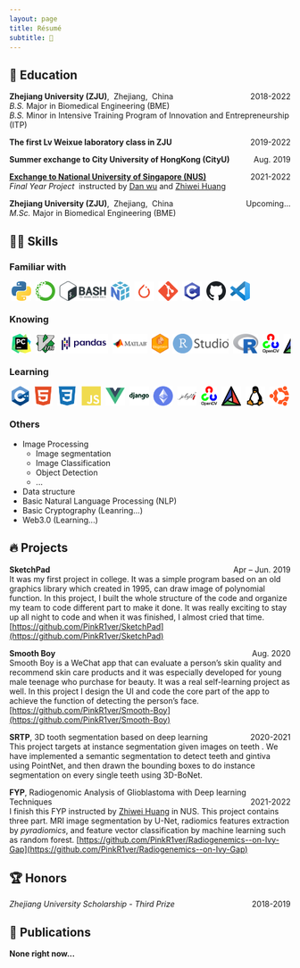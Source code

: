 ```yaml
---
layout: page
title: Résumé
subtitle: 🍉
---
```


<!--
<span style="float: right; "><a href="{{ '/assets/resume.pdf' | prepend: site.baseurl }}"><strong>> Download as PDF</strong></a> </span>
<br>
-->

## 📐 Education

**Zhejiang University (ZJU)**,&nbsp;&nbsp;Zhejiang,&nbsp;&nbsp;China <span style="float: right; ">2018-2022</span> <br>
*B.S.* Major in Biomedical Engineering (BME) <br>
*B.S.* Minor in Intensive Training Program of Innovation and Entrepreneurship (ITP)

**The first Lv Weixue laboratory class in ZJU** <span style="float: right; ">2019-2022</span>  

**Summer exchange to City University of HongKong (CityU)** <span style="float: right; ">Aug. 2019</span>

[**Exchange to National University of Singapore (NUS)**](assets/pdf/NUS_Transcript.pdf) <span style="float: right; ">2021-2022</span> <br>
*Final Year Project* &nbsp;instructed by [Dan wu](https://person.zju.edu.cn/en/danwu) and [Zhiwei Huang](https://cde.nus.edu.sg/bme/staff/dr-huang-zhiwei/)

**Zhejiang University (ZJU)**,&nbsp;&nbsp;Zhejiang,&nbsp;&nbsp;China <span style="float: right; ">Upcoming...</span> <br>
*M.Sc.* Major in Biomedical Engineering (BME)

## 🤹🏽 Skills
### **Familiar with**
<div style="display: flex; white-space:nowrap; overflow:auto; ">
  <img align="left" alt="python" height="35px" style="margin:0px 4px" src="/assets/img/skills/python.png" />
  <img align="left" alt="anaconda" height="35px" style="margin:0px 4px" src="/assets/img/skills/anaconda.png" />
  <img align="left" alt="bash" height="35px" style="margin:0px 4px" src="/assets/img/skills/bash.png" />
  <img align="left" alt="numpy" height="35px" style="margin:0px 4px" src="/assets/img/skills/numpy.png" />
  <img align="left" alt="pytorch" height="35px" style="margin:0px 4px" src="/assets/img/skills/pytorch.png" />
  <img align="left" alt="git" height="35px" style="margin:0px 4px" src="/assets/img/skills/git.png" />
  <img align="left" alt="c" height="35px" style="margin:0px 4px" src="/assets/img/skills/c.webp" />
  <img align="left" alt="github" height="35px" style="margin:0px 4px" src="/assets/img/skills/github.svg" />
  <img align="left" alt="vscode" height="35px" style="margin:0px 4px" src="/assets/img/skills/vscode.png" />
</div>


### **Knowing**
<div style="display: flex; white-space:nowrap; overflow:auto; ">
  <img align="left" alt="pycharm" height="35px" style="margin:0px 4px" src="/assets/img/skills/pycharm.png" />
  <img align="left" alt="vim" height="35px" style="margin:0px 4px" src="/assets/img/skills/vim.png" />
  <img align="left" alt="pandas" height="35px" style="margin:0px 4px" src="/assets/img/skills/pandas.png" />
  <img align="left" alt="matlab" height="35px" style="margin:0px 4px" src="/assets/img/skills/matlab.png" />
  <img align="left" alt="blogdown" height="35px" style="margin:0px 4px" src="/assets/img/skills/blogdown.png" />
  <img align="left" alt="RStudio" height="35px" style="margin:0px 4px" src="/assets/img/skills/rstudio.png" />
  <img align="left" alt="R" height="35px" style="margin:0px 4px" src="/assets/img/skills/r.png" />
  <img align="left" alt="opencv" height="35px" style="margin:0px 4px" src="/assets/img/skills/opencv.png" />
  <img align="left" alt="cmake" height="35px" style="margin:0px 4px" src="/assets/img/skills/cmake.webp" />
  <img align="left" alt="linux" height="35px" style="margin:0px 4px" src="/assets/img/skills/linux.png" />
  <img align="left" alt="Ubuntu" height="35px" style="margin:0px 4px" src="/assets/img/skills/ubuntu.png" /> 
</div>

### **Learning**
<div style="display: flex; white-space:nowrap; overflow:auto; ">
  <img align="left" alt="c++" height="35px" style="margin:0px 4px" src="/assets/img/skills/c++.png" />
  <img align="left" alt="html" height="35px" style="margin:0px 4px" src="/assets/img/skills/html5.svg" />
  <img align="left" alt="css" height="35px" style="margin:0px 4px" src="/assets/img/skills/css3.svg" />
  <img align="left" alt="js" height="35px" style="margin:0px 4px" src="/assets/img/skills/javascript.svg" />
  <img align="left" alt="vue" height="35px" style="margin:0px 4px" src="/assets/img/skills/vuejs.svg" />
  <img align="left" alt="django" height="35px" style="margin:0px 4px" src="/assets/img/skills/django.webp" />
  <img align="left" alt="eth" height="35px" style="margin:0px 4px" src="/assets/img/skills/eth.png" />
  <img align="left" alt="jekyll" height="35px" style="margin:0px 4px" src="/assets/img/skills/jekyll.webp" />
  <img align="left" alt="opencv" height="35px" style="margin:0px 4px" src="/assets/img/skills/opencv.png" />
  <img align="left" alt="cmake" height="35px" style="margin:0px 4px" src="/assets/img/skills/cmake.webp" />
  <img align="left" alt="linux" height="35px" style="margin:0px 4px" src="/assets/img/skills/linux.png" />
  <img align="left" alt="Ubuntu" height="35px" style="margin:0px 4px" src="/assets/img/skills/ubuntu.png" /> 
</div>

### **Others**
* Image Processing
  * Image segmentation
  * Image Classification
  * Object Detection
  * ...
* Data structure
* Basic Natural Language Processing (NLP)
* Basic Cryptography (Leanring...)
* Web3.0 (Learning...)

## 🔥 Projects
**SketchPad** <span style="float: right; ">Apr – Jun. 2019</span> <br>
It was my first project in college. It was a simple program based on an old graphics library which created in 1995, can draw image of polynomial function. In this project, I built the whole structure of the code and organize my team to code different part to make it done. It was really exciting to stay up all night to code and when it was finished, I almost cried that time. [https://github.com/PinkR1ver/SketchPad](https://github.com/PinkR1ver/SketchPad)

**Smooth Boy** <span style="float: right; ">Aug. 2020</span> <br>
Smooth Boy is a WeChat app that can evaluate a person’s skin quality and recommend skin care products and it was especially developed for young male teenage who purchase for beauty. It was a real self-learning project as well. In this project I design the UI and code the core part of the app to achieve the function of detecting the person’s face. [https://github.com/PinkR1ver/Smooth-Boy](https://github.com/PinkR1ver/Smooth-Boy)

**SRTP**, 3D tooth segmentation based on deep learning <span style="float: right; ">2020-2021</span> <br> 
This project targets at instance segmentation given images on teeth . We have implemented a semantic segmentation to detect teeth and gintiva using PointNet, and then drawn the bounding boxes to do instance segmentation on every single teeth using 3D-BoNet.

**FYP**, Radiogenomic Analysis of Glioblastoma with Deep learning Techniques <span style="float: right; ">2021-2022</span> <br>
I finish this FYP instructed by [Zhiwei Huang](https://cde.nus.edu.sg/bme/staff/dr-huang-zhiwei/) in NUS. This project contains three part. MRI image segmentation by U-Net, radiomics features extraction by *pyradiomics*, and feature vector classification by machine learning such as random forest. [https://github.com/PinkR1ver/Radiogenemics--on-Ivy-Gap](https://github.com/PinkR1ver/Radiogenemics--on-Ivy-Gap)

## 🏆 Honors
*Zhejiang University Scholarship - Third Prize*  <span style="float: right; ">2018-2019</span>

## 📰 Publications
**None right now...**

